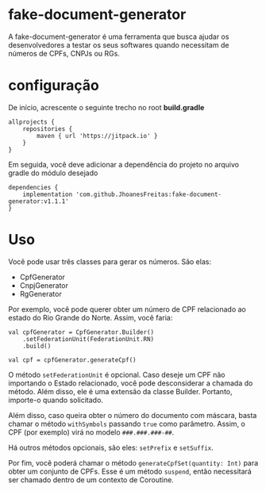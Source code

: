 # fake-document-generator

A fake-document-generator é uma ferramenta que busca ajudar os desenvolvedores a testar os seus
softwares quando necessitam de números de CPFs, CNPJs ou RGs.

# configuração

De início, acrescente o seguinte trecho no root <b>build.gradle</b>

```
allprojects {
    repositories {
        maven { url 'https://jitpack.io' }
    }
}
```

Em seguida, você deve adicionar a dependência do projeto no arquivo gradle do módulo desejado

```
dependencies {
    implementation 'com.github.JhoanesFreitas:fake-document-generator:v1.1.1'
}
```

# Uso

Você pode usar três classes para gerar os números. São elas:

* CpfGenerator
* CnpjGenerator
* RgGenerator

Por exemplo, você pode querer obter um número de CPF relacionado ao estado do Rio Grande do Norte. 
Assim, você faria:

```
val cpfGenerator = CpfGenerator.Builder()
    .setFederationUnit(FederationUnit.RN)
    .build()
    
val cpf = cpfGenerator.generateCpf()
```

O método `setFederationUnit` é opcional. Caso deseje um CPF não importando o Estado relacionado,
você pode desconsiderar a chamada do método. Além disso, ele é uma extensão da classe Builder. Portanto, 
importe-o quando solicitado.

Além disso, caso queira obter o número do documento com máscara,
basta chamar o método `withSymbols` passando `true` como parâmetro. 
Assim, o CPF (por exemplo) virá no modelo `###.###.###-##`.

Há outros métodos opcionais, são eles: `setPrefix` e `setSuffix`.

Por fim, você poderá chamar o método `generateCpfSet(quantity: Int)` para obter um conjunto de
CPFs. Esse é um método `suspend`, então necessitará ser chamado dentro de um contexto de Coroutine.
